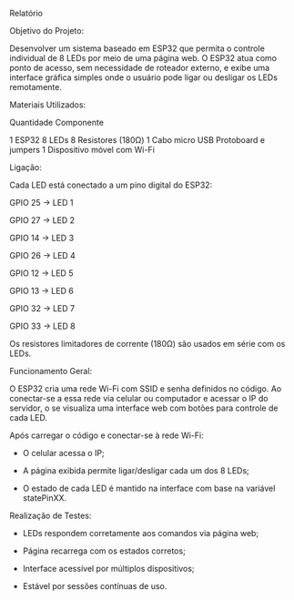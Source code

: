 Relatório


Objetivo do Projeto:

Desenvolver um sistema baseado em ESP32 que permita o controle individual de 8 LEDs por meio de uma página web. O ESP32 atua como ponto de acesso, sem necessidade de roteador externo, e exibe uma interface gráfica simples onde o usuário pode ligar ou desligar os LEDs remotamente.


Materiais Utilizados:

Quantidade	Componente

1	           ESP32
8	           LEDs
8	           Resistores (180Ω)
1	           Cabo micro USB
	           Protoboard e jumpers
1	           Dispositivo móvel com Wi-Fi


Ligação:

Cada LED está conectado a um pino digital do ESP32:

GPIO 25 → LED 1

GPIO 27 → LED 2

GPIO 14 → LED 3

GPIO 26 → LED 4

GPIO 12 → LED 5

GPIO 13 → LED 6

GPIO 32 → LED 7

GPIO 33 → LED 8


Os resistores limitadores de corrente (180Ω) são usados em série com os LEDs.


Funcionamento Geral:

O ESP32 cria uma rede Wi-Fi com SSID e senha definidos no código. Ao conectar-se a essa rede via celular ou computador e acessar o IP do servidor, o se visualiza uma interface web com botões para controle de cada LED.

Após carregar o código e conectar-se à rede Wi-Fi:

- O celular acessa o IP;


- A página exibida permite ligar/desligar cada um dos 8 LEDs;


- O estado de cada LED é mantido na interface com base na variável statePinXX.


Realização de Testes:

- LEDs respondem corretamente aos comandos via página web;

- Página recarrega com os estados corretos;

- Interface acessível por múltiplos dispositivos;

- Estável por sessões contínuas de uso.
